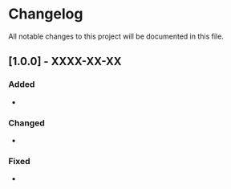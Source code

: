 # Changelog
All notable changes to this project will be documented in this file.

## [1.0.0] - XXXX-XX-XX

### Added
-

### Changed
-

### Fixed
-
